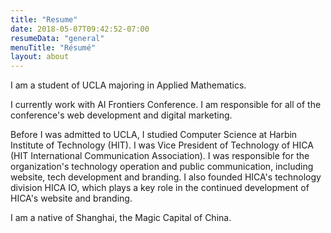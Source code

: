 ```yaml
---
title: "Resume"
date: 2018-05-07T09:42:52-07:00
resumeData: "general"
menuTitle: "Résumé"
layout: about
---
```


I am a student of UCLA majoring in Applied Mathematics.

 I currently work with AI Frontiers Conference. I am responsible for all of the conference's web development and digital marketing.

Before I was admitted to UCLA, I studied Computer Science at Harbin Institute of Technology (HIT). I was Vice President of Technology of HICA (HIT International Communication Association). I was responsible for the organization's technology operation and public communication, including website, tech development and branding. I also founded HICA's technology division HICA IO, which plays a key role in the continued development of HICA's website and branding.

I am a native of Shanghai, the Magic Capital of China.
